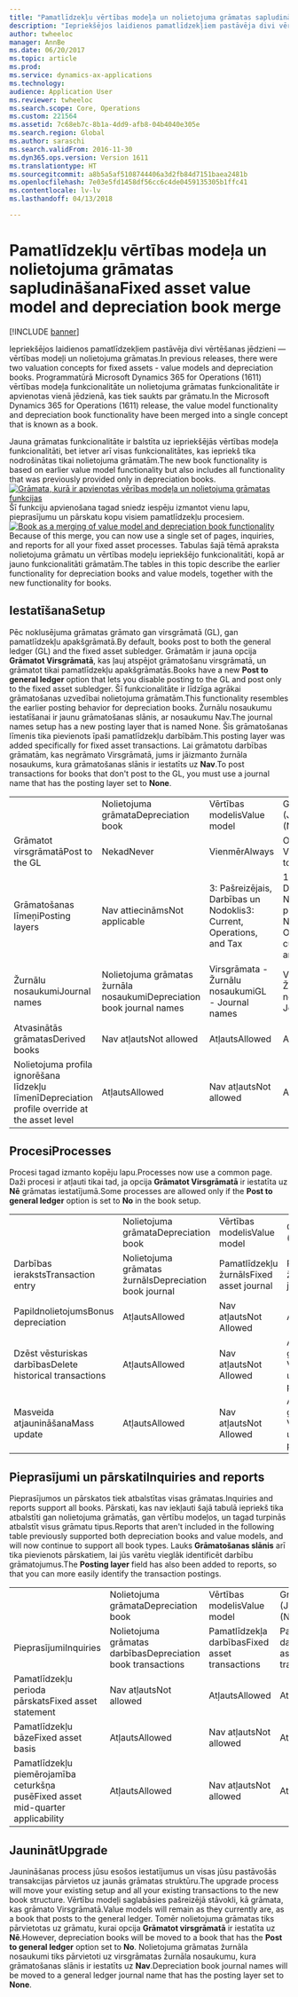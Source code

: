 ```yaml
---
title: "Pamatlīdzekļu vērtības modeļa un nolietojuma grāmatas sapludināšana"
description: "Iepriekšējos laidienos pamatlīdzekļiem pastāvēja divi vērtēšanas jēdzieni — vērtības modeļi un nolietojuma grāmatas. Programmatūrā Microsoft Dynamics 365 for Operations (1611) vērtības modeļa funkcionalitāte un nolietojuma grāmatas funkcionalitāte ir apvienotas vienā jēdzienā, kas tiek saukts par grāmatu."
author: twheeloc
manager: AnnBe
ms.date: 06/20/2017
ms.topic: article
ms.prod: 
ms.service: dynamics-ax-applications
ms.technology: 
audience: Application User
ms.reviewer: twheeloc
ms.search.scope: Core, Operations
ms.custom: 221564
ms.assetid: 7c68eb7c-8b1a-4dd9-afb8-04b4040e305e
ms.search.region: Global
ms.author: saraschi
ms.search.validFrom: 2016-11-30
ms.dyn365.ops.version: Version 1611
ms.translationtype: HT
ms.sourcegitcommit: a8b5a5af5108744406a3d2fb84d7151baea2481b
ms.openlocfilehash: 7e03e5fd1458df56cc6c4de0459135305b1ffc41
ms.contentlocale: lv-lv
ms.lasthandoff: 04/13/2018

---
```


# <a name="fixed-asset-value-model-and-depreciation-book-merge"></a><span data-ttu-id="29acd-104">Pamatlīdzekļu vērtības modeļa un nolietojuma grāmatas sapludināšana</span><span class="sxs-lookup"><span data-stu-id="29acd-104">Fixed asset value model and depreciation book merge</span></span>

[!INCLUDE [banner](../includes/banner.md)]

<span data-ttu-id="29acd-105">Iepriekšējos laidienos pamatlīdzekļiem pastāvēja divi vērtēšanas jēdzieni — vērtības modeļi un nolietojuma grāmatas.</span><span class="sxs-lookup"><span data-stu-id="29acd-105">In previous releases, there were two valuation concepts for fixed assets -  value models and depreciation books.</span></span> <span data-ttu-id="29acd-106">Programmatūrā Microsoft Dynamics 365 for Operations (1611) vērtības modeļa funkcionalitāte un nolietojuma grāmatas funkcionalitāte ir apvienotas vienā jēdzienā, kas tiek saukts par grāmatu.</span><span class="sxs-lookup"><span data-stu-id="29acd-106">In the Microsoft Dynamics 365 for Operations (1611) release, the value model functionality and depreciation book functionality have been merged into a single concept that is known as a book.</span></span>

<span data-ttu-id="29acd-107">Jauna grāmatas funkcionalitāte ir balstīta uz iepriekšējās vērtības modeļa funkcionalitāti, bet ietver arī visas funkcionalitātes, kas iepriekš tika nodrošinātas tikai nolietojuma grāmatām.</span><span class="sxs-lookup"><span data-stu-id="29acd-107">The new book functionality is based on earlier value model functionality but also includes all functionality that was previously provided only in depreciation books.</span></span> <span data-ttu-id="29acd-108">[![Grāmata, kurā ir apvienotas vērības modeļa un nolietojuma grāmatas funkcijas](./media/fixed-assets.png)](./media/fixed-assets.png) Šī funkciju apvienošana tagad sniedz iespēju izmantot vienu lapu, pieprasījumu un pārskatu kopu visiem pamatlīdzekļu procesiem.</span><span class="sxs-lookup"><span data-stu-id="29acd-108">[![Book as a merging of value model and depreciation book functionality](./media/fixed-assets.png)](./media/fixed-assets.png) Because of this merge, you can now use a single set of pages, inquiries, and reports for all your fixed asset processes.</span></span> <span data-ttu-id="29acd-109">Tabulas šajā tēmā apraksta nolietojuma grāmatu un vērtības modeļu iepriekšējo funkcionalitāti, kopā ar jauno funkcionalitāti grāmatām.</span><span class="sxs-lookup"><span data-stu-id="29acd-109">The tables in this topic describe the earlier functionality for depreciation books and value models, together with the new functionality for books.</span></span>

## <a name="setup"></a><span data-ttu-id="29acd-110">Iestatīšana</span><span class="sxs-lookup"><span data-stu-id="29acd-110">Setup</span></span>
<span data-ttu-id="29acd-111">Pēc noklusējuma grāmatas grāmato gan virsgrāmatā (GL), gan pamatlīdzekļu apakšgrāmatā.</span><span class="sxs-lookup"><span data-stu-id="29acd-111">By default, books post to both the general ledger (GL) and the fixed asset subledger.</span></span> <span data-ttu-id="29acd-112">Grāmatām ir jauna opcija **Grāmatot Virsgrāmatā**, kas ļauj atspējot grāmatošanu virsgrāmatā, un grāmatot tikai pamatlīdzekļu apakšgrāmatās.</span><span class="sxs-lookup"><span data-stu-id="29acd-112">Books have a new **Post to general ledger** option that lets you disable posting to the GL and post only to the fixed asset subledger.</span></span> <span data-ttu-id="29acd-113">Šī funkcionalitāte ir līdzīga agrākai grāmatošanas uzvedībai nolietojuma grāmatām.</span><span class="sxs-lookup"><span data-stu-id="29acd-113">This functionality resembles the earlier posting behavior for depreciation books.</span></span> <span data-ttu-id="29acd-114">Žurnālu nosaukumu iestatīšanai ir jaunu grāmatošanas slānis, ar nosaukumu Nav.</span><span class="sxs-lookup"><span data-stu-id="29acd-114">The journal names setup has a new posting layer that is named None.</span></span> <span data-ttu-id="29acd-115">Šis grāmatošanas līmenis tika pievienots īpaši pamatlīdzekļu darbībām.</span><span class="sxs-lookup"><span data-stu-id="29acd-115">This posting layer was added specifically for fixed asset transactions.</span></span> <span data-ttu-id="29acd-116">Lai grāmatotu darbības grāmatām, kas negrāmato Virsgrāmatā, jums ir jāizmanto žurnāla nosaukums, kura grāmatošanas slānis ir iestatīts uz **Nav**.</span><span class="sxs-lookup"><span data-stu-id="29acd-116">To post transactions for books that don't post to the GL, you must use a journal name that has the posting layer set to **None**.</span></span>

|                                                  |                                 |                                 |                                                         |
|--------------------------------------------------|---------------------------------|---------------------------------|---------------------------------------------------------|
|                                                  | <span data-ttu-id="29acd-117">Nolietojuma grāmata</span><span class="sxs-lookup"><span data-stu-id="29acd-117">Depreciation book</span></span>               | <span data-ttu-id="29acd-118">Vērtības modelis</span><span class="sxs-lookup"><span data-stu-id="29acd-118">Value model</span></span>                     | <span data-ttu-id="29acd-119">Grāmata (Jauna)</span><span class="sxs-lookup"><span data-stu-id="29acd-119">Book (New)</span></span>                                              |
| <span data-ttu-id="29acd-120">Grāmatot virsgrāmatā</span><span class="sxs-lookup"><span data-stu-id="29acd-120">Post to the GL</span></span>                                   | <span data-ttu-id="29acd-121">Nekad</span><span class="sxs-lookup"><span data-stu-id="29acd-121">Never</span></span>                           | <span data-ttu-id="29acd-122">Vienmēr</span><span class="sxs-lookup"><span data-stu-id="29acd-122">Always</span></span>                          | <span data-ttu-id="29acd-123">Opcija grāmatot Virsgrāmatā</span><span class="sxs-lookup"><span data-stu-id="29acd-123">Option to post to the GL</span></span>                                |
| <span data-ttu-id="29acd-124">Grāmatošanas līmeņi</span><span class="sxs-lookup"><span data-stu-id="29acd-124">Posting layers</span></span>                                   | <span data-ttu-id="29acd-125">Nav attiecināms</span><span class="sxs-lookup"><span data-stu-id="29acd-125">Not applicable</span></span>                  | <span data-ttu-id="29acd-126">3: Pašreizējais, Darbības un Nodoklis</span><span class="sxs-lookup"><span data-stu-id="29acd-126">3: Current, Operations, and Tax</span></span> | <span data-ttu-id="29acd-127">11: Pašreizējais, Darbības, Nodoklis, 7 pielāgoti slāņi un Nav</span><span class="sxs-lookup"><span data-stu-id="29acd-127">11: Current, Operations, Tax, 7 custom layers, and None</span></span> |
| <span data-ttu-id="29acd-128">Žurnālu nosaukumi</span><span class="sxs-lookup"><span data-stu-id="29acd-128">Journal names</span></span>                                    | <span data-ttu-id="29acd-129">Nolietojuma grāmatas žurnāla nosaukumi</span><span class="sxs-lookup"><span data-stu-id="29acd-129">Depreciation book journal names</span></span> | <span data-ttu-id="29acd-130">Virsgrāmata - Žurnālu nosaukumi</span><span class="sxs-lookup"><span data-stu-id="29acd-130">GL - Journal names</span></span>              | <span data-ttu-id="29acd-131">Virsgrāmata - Žurnālu nosaukumi</span><span class="sxs-lookup"><span data-stu-id="29acd-131">GL - Journal names</span></span>                                      |
| <span data-ttu-id="29acd-132">Atvasinātās grāmatas</span><span class="sxs-lookup"><span data-stu-id="29acd-132">Derived books</span></span>                                    | <span data-ttu-id="29acd-133">Nav atļauts</span><span class="sxs-lookup"><span data-stu-id="29acd-133">Not allowed</span></span>                     | <span data-ttu-id="29acd-134">Atļauts</span><span class="sxs-lookup"><span data-stu-id="29acd-134">Allowed</span></span>                         | <span data-ttu-id="29acd-135">Atļauts</span><span class="sxs-lookup"><span data-stu-id="29acd-135">Allowed</span></span>                                                 |
| <span data-ttu-id="29acd-136">Nolietojuma profila ignorēšana līdzekļu līmenī</span><span class="sxs-lookup"><span data-stu-id="29acd-136">Depreciation profile override at the asset level</span></span> | <span data-ttu-id="29acd-137">Atļauts</span><span class="sxs-lookup"><span data-stu-id="29acd-137">Allowed</span></span>                         | <span data-ttu-id="29acd-138">Nav atļauts</span><span class="sxs-lookup"><span data-stu-id="29acd-138">Not allowed</span></span>                     | <span data-ttu-id="29acd-139">Atļauts</span><span class="sxs-lookup"><span data-stu-id="29acd-139">Allowed</span></span>                                                 |

## <a name="processes"></a><span data-ttu-id="29acd-140">Procesi</span><span class="sxs-lookup"><span data-stu-id="29acd-140">Processes</span></span>
<span data-ttu-id="29acd-141">Procesi tagad izmanto kopēju lapu.</span><span class="sxs-lookup"><span data-stu-id="29acd-141">Processes now use a common page.</span></span> <span data-ttu-id="29acd-142">Daži procesi ir atļauti tikai tad, ja opcija **Grāmatot Virsgrāmatā** ir iestatīta uz **Nē** grāmatas iestatījumā.</span><span class="sxs-lookup"><span data-stu-id="29acd-142">Some processes are allowed only if the **Post to general ledger** option is set to **No** in the book setup.</span></span>

|                                |                           |                     |                                          |
|--------------------------------|---------------------------|---------------------|------------------------------------------|
|                                | <span data-ttu-id="29acd-143">Nolietojuma grāmata</span><span class="sxs-lookup"><span data-stu-id="29acd-143">Depreciation book</span></span>         | <span data-ttu-id="29acd-144">Vērtības modelis</span><span class="sxs-lookup"><span data-stu-id="29acd-144">Value model</span></span>         | <span data-ttu-id="29acd-145">Grāmata (Jauna)</span><span class="sxs-lookup"><span data-stu-id="29acd-145">Book (New)</span></span>                               |
| <span data-ttu-id="29acd-146">Darbības ieraksts</span><span class="sxs-lookup"><span data-stu-id="29acd-146">Transaction entry</span></span>              | <span data-ttu-id="29acd-147">Nolietojuma grāmatas žurnāls</span><span class="sxs-lookup"><span data-stu-id="29acd-147">Depreciation book journal</span></span> | <span data-ttu-id="29acd-148">Pamatlīdzekļu žurnāls</span><span class="sxs-lookup"><span data-stu-id="29acd-148">Fixed asset journal</span></span> | <span data-ttu-id="29acd-149">Pamatlīdzekļu žurnāls</span><span class="sxs-lookup"><span data-stu-id="29acd-149">Fixed asset journal</span></span>                      |
| <span data-ttu-id="29acd-150">Papildnolietojums</span><span class="sxs-lookup"><span data-stu-id="29acd-150">Bonus depreciation</span></span>             | <span data-ttu-id="29acd-151">Atļauts</span><span class="sxs-lookup"><span data-stu-id="29acd-151">Allowed</span></span>                   | <span data-ttu-id="29acd-152">Nav atļauts</span><span class="sxs-lookup"><span data-stu-id="29acd-152">Not Allowed</span></span>         | <span data-ttu-id="29acd-153">Atļauts</span><span class="sxs-lookup"><span data-stu-id="29acd-153">Allowed</span></span>                                  |
| <span data-ttu-id="29acd-154">Dzēst vēsturiskas darbības</span><span class="sxs-lookup"><span data-stu-id="29acd-154">Delete historical transactions</span></span> | <span data-ttu-id="29acd-155">Atļauts</span><span class="sxs-lookup"><span data-stu-id="29acd-155">Allowed</span></span>                   | <span data-ttu-id="29acd-156">Nav atļauts</span><span class="sxs-lookup"><span data-stu-id="29acd-156">Not Allowed</span></span>         | <span data-ttu-id="29acd-157">Atļauts, ja vien jūs grāmatojat Virsgrāmatā</span><span class="sxs-lookup"><span data-stu-id="29acd-157">Allowed, unless you're posting to the GL</span></span> |
| <span data-ttu-id="29acd-158">Masveida atjaunināšana</span><span class="sxs-lookup"><span data-stu-id="29acd-158">Mass update</span></span>                    | <span data-ttu-id="29acd-159">Atļauts</span><span class="sxs-lookup"><span data-stu-id="29acd-159">Allowed</span></span>                   | <span data-ttu-id="29acd-160">Nav atļauts</span><span class="sxs-lookup"><span data-stu-id="29acd-160">Not Allowed</span></span>         | <span data-ttu-id="29acd-161">Atļauts, ja vien jūs grāmatojat Virsgrāmatā</span><span class="sxs-lookup"><span data-stu-id="29acd-161">Allowed, unless you're posting to the GL</span></span> |

## <a name="inquiries-and-reports"></a><span data-ttu-id="29acd-162">Pieprasījumi un pārskati</span><span class="sxs-lookup"><span data-stu-id="29acd-162">Inquiries and reports</span></span>
<span data-ttu-id="29acd-163">Pieprasījumos un pārskatos tiek atbalstītas visas grāmatas.</span><span class="sxs-lookup"><span data-stu-id="29acd-163">Inquiries and reports support all books.</span></span> <span data-ttu-id="29acd-164">Pārskati, kas nav iekļauti šajā tabulā iepriekš tika atbalstīti gan nolietojuma grāmatās, gan vērtību modeļos, un tagad turpinās atbalstīt visus grāmatu tipus.</span><span class="sxs-lookup"><span data-stu-id="29acd-164">Reports that aren't included in the following table previously supported both depreciation books and value models, and will now continue to support all book types.</span></span> <span data-ttu-id="29acd-165">Lauks **Grāmatošanas slānis** arī tika pievienots pārskatiem, lai jūs varētu vieglāk identificēt darbību grāmatojumus.</span><span class="sxs-lookup"><span data-stu-id="29acd-165">The **Posting layer** field has also been added to reports, so that you can more easily identify the transaction postings.</span></span>

|                                       |                                |                          |                          |
|---------------------------------------|--------------------------------|--------------------------|--------------------------|
|                                       | <span data-ttu-id="29acd-166">Nolietojuma grāmata</span><span class="sxs-lookup"><span data-stu-id="29acd-166">Depreciation book</span></span>              | <span data-ttu-id="29acd-167">Vērtības modelis</span><span class="sxs-lookup"><span data-stu-id="29acd-167">Value model</span></span>              | <span data-ttu-id="29acd-168">Grāmata (Jauna)</span><span class="sxs-lookup"><span data-stu-id="29acd-168">Book (New)</span></span>               |
| <span data-ttu-id="29acd-169">Pieprasījumi</span><span class="sxs-lookup"><span data-stu-id="29acd-169">Inquiries</span></span>                             | <span data-ttu-id="29acd-170">Nolietojuma grāmatas darbības</span><span class="sxs-lookup"><span data-stu-id="29acd-170">Depreciation book transactions</span></span> | <span data-ttu-id="29acd-171">Pamatlīdzekļa darbības</span><span class="sxs-lookup"><span data-stu-id="29acd-171">Fixed asset transactions</span></span> | <span data-ttu-id="29acd-172">Pamatlīdzekļa darbības</span><span class="sxs-lookup"><span data-stu-id="29acd-172">Fixed asset transactions</span></span> |
| <span data-ttu-id="29acd-173">Pamatlīdzekļu perioda pārskats</span><span class="sxs-lookup"><span data-stu-id="29acd-173">Fixed asset statement</span></span>                 | <span data-ttu-id="29acd-174">Nav atļauts</span><span class="sxs-lookup"><span data-stu-id="29acd-174">Not allowed</span></span>                    | <span data-ttu-id="29acd-175">Atļauts</span><span class="sxs-lookup"><span data-stu-id="29acd-175">Allowed</span></span>                  | <span data-ttu-id="29acd-176">Atļauts</span><span class="sxs-lookup"><span data-stu-id="29acd-176">Allowed</span></span>                  |
| <span data-ttu-id="29acd-177">Pamatlīdzekļu bāze</span><span class="sxs-lookup"><span data-stu-id="29acd-177">Fixed asset basis</span></span>                     | <span data-ttu-id="29acd-178">Atļauts</span><span class="sxs-lookup"><span data-stu-id="29acd-178">Allowed</span></span>                        | <span data-ttu-id="29acd-179">Nav atļauts</span><span class="sxs-lookup"><span data-stu-id="29acd-179">Not allowed</span></span>              | <span data-ttu-id="29acd-180">Atļauts</span><span class="sxs-lookup"><span data-stu-id="29acd-180">Allowed</span></span>                  |
| <span data-ttu-id="29acd-181">Pamatlīdzekļu piemērojamība ceturkšņa pusē</span><span class="sxs-lookup"><span data-stu-id="29acd-181">Fixed asset mid-quarter applicability</span></span> | <span data-ttu-id="29acd-182">Atļauts</span><span class="sxs-lookup"><span data-stu-id="29acd-182">Allowed</span></span>                        | <span data-ttu-id="29acd-183">Nav atļauts</span><span class="sxs-lookup"><span data-stu-id="29acd-183">Not allowed</span></span>              | <span data-ttu-id="29acd-184">Atļauts</span><span class="sxs-lookup"><span data-stu-id="29acd-184">Allowed</span></span>                  |

## <a name="upgrade"></a><span data-ttu-id="29acd-185">Jaunināt</span><span class="sxs-lookup"><span data-stu-id="29acd-185">Upgrade</span></span>
<span data-ttu-id="29acd-186">Jaunināšanas process jūsu esošos iestatījumus un visas jūsu pastāvošās transakcijas pārvietos uz jaunās grāmatas struktūru.</span><span class="sxs-lookup"><span data-stu-id="29acd-186">The upgrade process will move your existing setup and all your existing transactions to the new book structure.</span></span> <span data-ttu-id="29acd-187">Vērtību modeļi saglabāsies pašreizējā stāvokli, kā grāmata, kas grāmato Virsgrāmatā.</span><span class="sxs-lookup"><span data-stu-id="29acd-187">Value models will remain as they currently are, as a book that posts to the general ledger.</span></span> <span data-ttu-id="29acd-188">Tomēr nolietojuma grāmatas tiks pārvietotas uz grāmatu, kurai opcija **Grāmatot virsgrāmatā** ir iestatīta uz **Nē**.</span><span class="sxs-lookup"><span data-stu-id="29acd-188">However, depreciation books will be moved to a book that has the **Post to general ledger** option set to **No**.</span></span> <span data-ttu-id="29acd-189">Nolietojuma grāmatas žurnāla nosaukumi tiks pārvietoti uz virsgrāmatas žurnāla nosaukumu, kura grāmatošanas slānis ir iestatīts uz **Nav**.</span><span class="sxs-lookup"><span data-stu-id="29acd-189">Depreciation book journal names will be moved to a general ledger journal name that has the posting layer set to **None**.</span></span>




